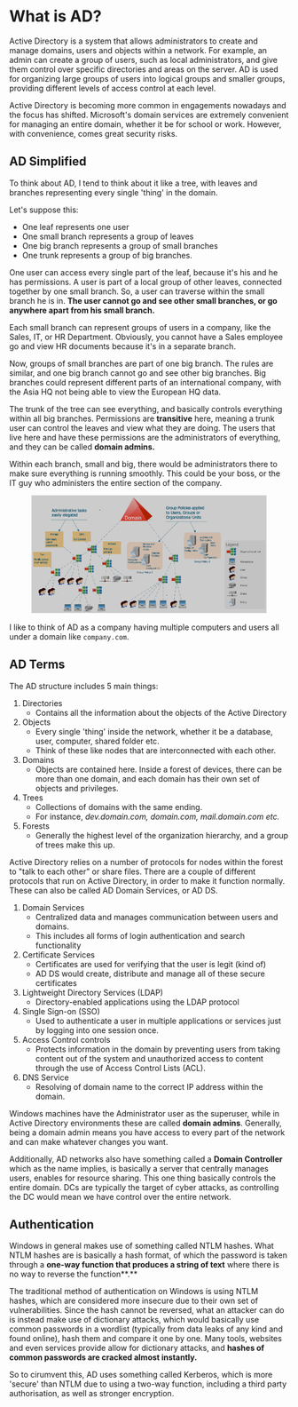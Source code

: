 # What is AD?

Active Directory is a system that allows administrators to create and manage domains, users and objects within a network. For example, an admin can create a group of users, such as local administrators, and give them control over specific directories and areas on the server. AD is used for organizing large groups of users into logical groups and smaller groups, providing different levels of access control at each level.

Active Directory is becoming more common in engagements nowadays and the focus has shifted. Microsoft's domain services are extremely convenient for managing an entire domain, whether it be for school or work. However, with convenience, comes great security risks.

## AD Simplified

To think about AD, I tend to think about it like a tree, with leaves and branches representing every single 'thing' in the domain.

Let's suppose this:

* One leaf represents one user
* One small branch represents a group of leaves
* One big branch represents a group of small branches
* One trunk represents a group of big branches.

One user can access every single part of the leaf, because it's his and he has permissions. A user is part of a local group of other leaves, connected together by one small branch. So, a user can traverse within the small branch he is in. **The user cannot go and see other small branches, or go anywhere apart from his small branch.**

Each small branch can represent groups of users in a company, like the Sales, IT, or HR Department. Obviously, you cannot have a Sales employee go and view HR documents because it's in a separate branch.

Now, groups of small branches are part of one big branch. The rules are similar, and one big branch cannot go and see other big branches. Big branches could represent different parts of an international company, with the Asia HQ not being able to view the European HQ data.

The trunk of the tree can see everything, and basically controls everything within all big branches. Permissions are **transitive** here, meaning a trunk user can control the leaves and view what they are doing. The users that live here and have these permissions are the administrators of everything, and they can be called **domain admins.**

Within each branch, small and big, there would be administrators there to make sure everything is running smoothly. This could be your boss, or the IT guy who administers the entire section of the company.

<figure><img src="../.gitbook/assets/image (233).png" alt=""><figcaption></figcaption></figure>

I like to think of AD as a company having multiple computers and users all under a domain like `company.com`.&#x20;

## AD Terms

The AD structure includes 5 main things:

1. Directories
   * Contains all the information about the objects of the Active Directory
2. Objects
   * Every single 'thing' inside the network, whether it be a database, user, computer, shared folder etc.
   * Think of these like nodes that are interconnected with each other.
3. Domains
   * Objects are contained here. Inside a forest of devices, there can be more than one domain, and each domain has their own set of objects and privileges.
4. Trees
   * Collections of domains with the same ending.
   * For instance, _dev.domain.com, domain.com, mail.domain.com etc._
5. Forests
   * Generally the highest level of the organization hierarchy, and a group of trees make this up.

Active Directory relies on a number of protocols for nodes within the forest to "talk to each other" or share files. There are a couple of different protocols that run on Active Directory, in order to make it function normally. These can also be called AD Domain Services, or AD DS.

1. Domain Services
   * Centralized data and manages communication between users and domains.
   * This includes all forms of login authentication and search functionality
2. Certificate Services
   * Certificates are used for verifying that the user is legit (kind of)
   * AD DS would create, distribute and manage all of these secure certificates
3. Lightweight Directory Services (LDAP)
   * Directory-enabled applications using the LDAP protocol
4. Single Sign-on (SSO)
   * Used to authenticate a user in multiple applications or services just by logging into one session once.
5. Access Control controls
   * Protects information in the domain by preventing users from taking content out of the system and unauthorized access to content through the use of Access Control Lists (ACL).
6. DNS Service
   * Resolving of domain name to the correct IP address within the domain.

Windows machines have the Administrator user as the superuser, while in Active Directory environments these are called **domain admins**. Generally, being a domain admin means you have access to every part of the network and can make whatever changes you want.

Additionally, AD networks also have something called a **Domain Controller** which as the name implies, is basically a server that centrally manages users, enables for resource sharing. This one thing basically controls the entire domain. DCs are typically the target of cyber attacks, as controlling the DC would mean we have control over the entire network.

## Authentication <a href="#authentication" id="authentication"></a>

Windows in general makes use of something called NTLM hashes. What NTLM hashes are is basically a hash format, of which the password is taken through a **one-way function that produces a string of text** where there is no way to reverse the function**.**

The traditional method of authentication on Windows is using NTLM hashes, which are considered more insecure due to their own set of vulnerabilities. Since the hash cannot be reversed, what an attacker can do is instead make use of dictionary attacks, which would basically use common passwords in a wordlist (typically from data leaks of any kind and found online), hash them and compare it one by one. Many tools, websites and even services provide allow for dictionary attacks, and **hashes of common passwords are cracked almost instantly.**&#x20;

So to cirumvent this, AD uses something called Kerberos, which is more 'secure' than NTLM due to using a two-way function, including a third party authorisation, as well as stronger encryption.
